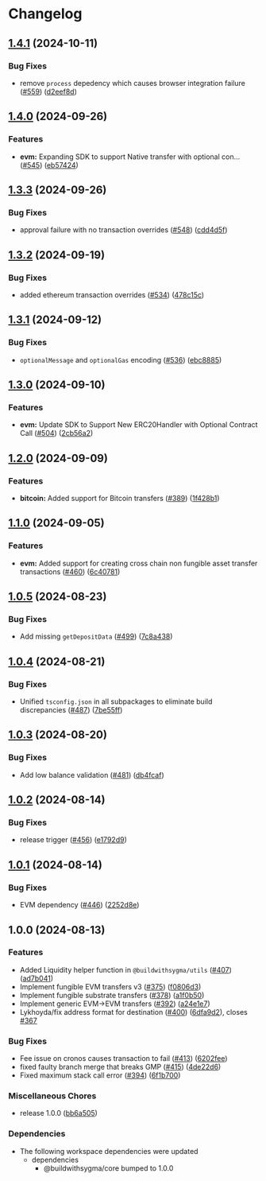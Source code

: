 # Changelog

## [1.4.1](https://github.com/sygmaprotocol/sygma-sdk/compare/evm-v1.4.0...evm-v1.4.1) (2024-10-11)


### Bug Fixes

* remove `process` depedency which causes browser integration failure ([#559](https://github.com/sygmaprotocol/sygma-sdk/issues/559)) ([d2eef8d](https://github.com/sygmaprotocol/sygma-sdk/commit/d2eef8dfcea2aef6a40015c840ea39b9fe264505))

## [1.4.0](https://github.com/sygmaprotocol/sygma-sdk/compare/evm-v1.3.3...evm-v1.4.0) (2024-09-26)


### Features

* **evm:** Expanding SDK to support Native transfer with optional con… ([#545](https://github.com/sygmaprotocol/sygma-sdk/issues/545)) ([eb57424](https://github.com/sygmaprotocol/sygma-sdk/commit/eb5742473dbb21bc0c18da7e73dcea50b0c769cd))

## [1.3.3](https://github.com/sygmaprotocol/sygma-sdk/compare/evm-v1.3.2...evm-v1.3.3) (2024-09-26)


### Bug Fixes

* approval failure with no transaction overrides ([#548](https://github.com/sygmaprotocol/sygma-sdk/issues/548)) ([cdd4d5f](https://github.com/sygmaprotocol/sygma-sdk/commit/cdd4d5fb6f5e99c3ee5f97067953c7e577fd91f2))

## [1.3.2](https://github.com/sygmaprotocol/sygma-sdk/compare/evm-v1.3.1...evm-v1.3.2) (2024-09-19)


### Bug Fixes

* added ethereum transaction overrides ([#534](https://github.com/sygmaprotocol/sygma-sdk/issues/534)) ([478c15c](https://github.com/sygmaprotocol/sygma-sdk/commit/478c15cd1f54465c7df1cd4f486c74019f1b30b0))

## [1.3.1](https://github.com/sygmaprotocol/sygma-sdk/compare/evm-v1.3.0...evm-v1.3.1) (2024-09-12)


### Bug Fixes

* `optionalMessage` and `optionalGas` encoding ([#536](https://github.com/sygmaprotocol/sygma-sdk/issues/536)) ([ebc8885](https://github.com/sygmaprotocol/sygma-sdk/commit/ebc8885a449ac5af88d34c11eb4eea3d20ef5540))

## [1.3.0](https://github.com/sygmaprotocol/sygma-sdk/compare/evm-v1.2.0...evm-v1.3.0) (2024-09-10)


### Features

* **evm:** Update SDK to Support New ERC20Handler with Optional Contract Call ([#504](https://github.com/sygmaprotocol/sygma-sdk/issues/504)) ([2cb56a2](https://github.com/sygmaprotocol/sygma-sdk/commit/2cb56a28a270502b3590460fd7c750ca53bb7333))

## [1.2.0](https://github.com/sygmaprotocol/sygma-sdk/compare/evm-v1.1.0...evm-v1.2.0) (2024-09-09)


### Features

* **bitcoin:** Added support for Bitcoin transfers ([#389](https://github.com/sygmaprotocol/sygma-sdk/issues/389)) ([1f428b1](https://github.com/sygmaprotocol/sygma-sdk/commit/1f428b1b4d8dd0a6b04488f532f3e9d10c5d1b15))

## [1.1.0](https://github.com/sygmaprotocol/sygma-sdk/compare/evm-v1.0.5...evm-v1.1.0) (2024-09-05)


### Features

* **evm:** Added support for creating cross chain non fungible asset transfer transactions ([#460](https://github.com/sygmaprotocol/sygma-sdk/issues/460)) ([6c40781](https://github.com/sygmaprotocol/sygma-sdk/commit/6c40781593c927a06a42f593c511520f41d028d5))

## [1.0.5](https://github.com/sygmaprotocol/sygma-sdk/compare/evm-v1.0.4...evm-v1.0.5) (2024-08-23)


### Bug Fixes

* Add missing `getDepositData` ([#499](https://github.com/sygmaprotocol/sygma-sdk/issues/499)) ([7c8a438](https://github.com/sygmaprotocol/sygma-sdk/commit/7c8a4387c16bfffe2250b5d71037c44a288d5585))

## [1.0.4](https://github.com/sygmaprotocol/sygma-sdk/compare/evm-v1.0.3...evm-v1.0.4) (2024-08-21)


### Bug Fixes

* Unified `tsconfig.json` in all subpackages to eliminate build discrepancies ([#487](https://github.com/sygmaprotocol/sygma-sdk/issues/487)) ([7be55ff](https://github.com/sygmaprotocol/sygma-sdk/commit/7be55ffed0dc079887ba7bfe11917dda4ddf890b))

## [1.0.3](https://github.com/sygmaprotocol/sygma-sdk/compare/evm-v1.0.2...evm-v1.0.3) (2024-08-20)


### Bug Fixes

* Add low balance validation  ([#481](https://github.com/sygmaprotocol/sygma-sdk/issues/481)) ([db4fcaf](https://github.com/sygmaprotocol/sygma-sdk/commit/db4fcaf879e673674bd5c1cf97b86bab59c4a0ff))

## [1.0.2](https://github.com/sygmaprotocol/sygma-sdk/compare/evm-v1.0.1...evm-v1.0.2) (2024-08-14)


### Bug Fixes

* release trigger ([#456](https://github.com/sygmaprotocol/sygma-sdk/issues/456)) ([e1792d9](https://github.com/sygmaprotocol/sygma-sdk/commit/e1792d9605ff1d51a0a96993e6814e4915ee35e3))

## [1.0.1](https://github.com/sygmaprotocol/sygma-sdk/compare/evm-v1.0.0...evm-v1.0.1) (2024-08-14)


### Bug Fixes

* EVM dependency ([#446](https://github.com/sygmaprotocol/sygma-sdk/issues/446)) ([2252d8e](https://github.com/sygmaprotocol/sygma-sdk/commit/2252d8eadb047bf8a87db9d25fe59d7fed684129))

## 1.0.0 (2024-08-13)


### Features

* Added Liquidity helper function in `@buildwithsygma/utils` ([#407](https://github.com/sygmaprotocol/sygma-sdk/issues/407)) ([ad7b041](https://github.com/sygmaprotocol/sygma-sdk/commit/ad7b041fd0ae510e3b91cf171ed9db15fccc1a2a))
* Implement fungible EVM transfers v3 ([#375](https://github.com/sygmaprotocol/sygma-sdk/issues/375)) ([f0806d3](https://github.com/sygmaprotocol/sygma-sdk/commit/f0806d3eb446c4228ca4956ebfcf498c51d7c406))
* Implement fungible substrate transfers  ([#378](https://github.com/sygmaprotocol/sygma-sdk/issues/378)) ([a1f0b50](https://github.com/sygmaprotocol/sygma-sdk/commit/a1f0b50ea8d90046595d72d876f012cbeb4048f2))
* Implement generic EVM-&gt;EVM transfers ([#392](https://github.com/sygmaprotocol/sygma-sdk/issues/392)) ([a24e1e7](https://github.com/sygmaprotocol/sygma-sdk/commit/a24e1e78c2945458a5891d82c695dc84640c5bdd))
* Lykhoyda/fix address format for destination ([#400](https://github.com/sygmaprotocol/sygma-sdk/issues/400)) ([6dfa9d2](https://github.com/sygmaprotocol/sygma-sdk/commit/6dfa9d238cfd6ab9cade9fae4cd33497d07d5d96)), closes [#367](https://github.com/sygmaprotocol/sygma-sdk/issues/367)


### Bug Fixes

* Fee issue on cronos causes transaction to fail ([#413](https://github.com/sygmaprotocol/sygma-sdk/issues/413)) ([6202fee](https://github.com/sygmaprotocol/sygma-sdk/commit/6202feefd0d40a1397d0e86d91586d0d486b2619))
* fixed faulty branch merge that breaks GMP ([#415](https://github.com/sygmaprotocol/sygma-sdk/issues/415)) ([4de22d6](https://github.com/sygmaprotocol/sygma-sdk/commit/4de22d68327830b8421d53e8e494abfe92fab426))
* Fixed maximum stack call error ([#394](https://github.com/sygmaprotocol/sygma-sdk/issues/394)) ([6f1b700](https://github.com/sygmaprotocol/sygma-sdk/commit/6f1b7004803749477b280f484e2d03d5b930a416))


### Miscellaneous Chores

* release 1.0.0 ([bb6a505](https://github.com/sygmaprotocol/sygma-sdk/commit/bb6a5053d843960f445f0dacebe101745f4d908f))


### Dependencies

* The following workspace dependencies were updated
  * dependencies
    * @buildwithsygma/core bumped to 1.0.0
